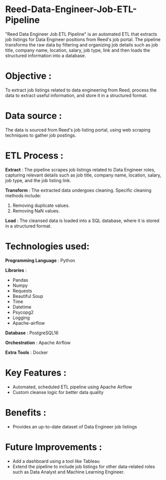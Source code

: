 # Reed-Data-Engineer-Job-ETL-Pipeline
"Reed Data Engineer Job ETL Pipeline" is an automated ETL that extracts job listings for Data Engineer positions from Reed's job portal. The pipeline transforms the raw data by filtering and organizing job details such as job title, company name, location, salary, job type, link and then loads the structured information into a database.
# Objective :
To extract job listings related to data engineering from Reed, process the data to extract useful information, and store it in a structured format.
# Data source : 
The data is sourced from Reed's job listing portal, using web scraping techniques to gather job postings.
# ETL Process :
**Extract** : The pipeline scrapes job listings related to Data Engineer roles, capturing relevant details such as job title, company name, location, salary, job type, and the job listing link. 

**Transform** : The extracted data undergoes cleaning. Specific cleaning methods include:
1. Removing duplicate values.
2. Removing NaN values.

**Load** : The cleansed data is loaded into a SQL database, where it is stored in a structured format.

# Technologies used:
**Programming Language** : Python

**Libraries** :
- Pandas
- Numpy
- Requests
- Beautiful Soup
- Time
- Datetime
- Psycopg2
- Logging
- Apache-airflow

**Database** : PostgreSQL16

**Orchestration** : Apache Airflow

**Extra Tools** : Docker

# Key Features :
- Automated, scheduled ETL pipeline using Apache Airflow
- Custom cleanse logic for better data quality

# Benefits : 
- Provides an up-to-date dataset of Data Engineer job listings

# Future Improvements :
- Add a dashboard using a tool like Tableau
- Extend the pipeline to include job listings for other data-related roles such as Data Analyst and Machine Learning Engineer.
